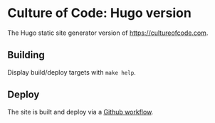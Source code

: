 # Culture of Code: Hugo version

The Hugo static site generator version of https://cultureofcode.com.

## Building

Display build/deploy targets with `make help`.

## Deploy

The site is built and deploy via a [Github workflow](https://github.com/kpb/cultureofcode.com/blob/main/.github/workflows/hugo-build-deploy.yaml).
